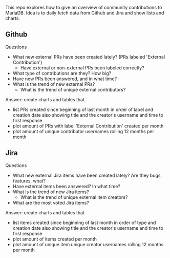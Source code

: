 This repo explores how to give an overview of community contributions to MariaDB. Idea is to daily fetch data from Github and Jira and show lists and charts. 

## Github

Questions
* What new external PRs have been created lately? (PRs labeled 'External Contribution')
  * Have external or non-external PRs been labeled correctly?
* What type of contributions are they? How big? 
* Have new PRs been answered, and in what time?
* What is the trend of new external PRs?
  * What is the trend of unique external contributors?

Answer: create charts and tables that
* list PRs created since beginning of last month in order of label and creation date also showing title and the creator's username and time to first response
* plot amount of PRs with label 'External Contribution' created per month
* plot amount of unique contributor usernames rolling 12 months per month
 
## Jira

Questions
* What new external Jira items have been created lately? Are they bugs, features, what? 
* Have external items been answered? In what time?
* What is the trend of new Jira items?
  * What is the trend of unique external item creators?
* What are the most voted Jira items?

Answer: create charts and tables that
* list items created since beginning of last month in order of type and creation date also showing title and the creator's username and time to first response 
* plot amount of items created per month
* plot amount of unique item unique creator usernames rolling 12 months per month
